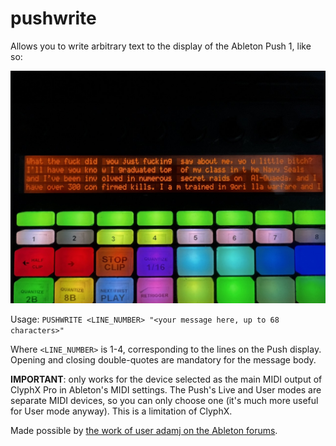# pushwrite

Allows you to write arbitrary text to the display of the Ableton Push 1, like so:

![alt text](https://github.com/odisfm/clyph-x-actions/blob/main/push_write/example.jpeg?raw=true)

Usage: `PUSHWRITE <LINE_NUMBER> "<your message here, up to 68 characters>"`

Where `<LINE_NUMBER>` is 1-4, corresponding to the lines on the Push display. Opening and closing double-quotes are mandatory for the message body.

**IMPORTANT**: only works for the device selected as the main MIDI output of ClyphX Pro in Ableton's MIDI settings. The Push's Live and User modes are separate MIDI devices, so you can only choose one (it's much more useful for User mode anyway). This is a limitation of ClyphX.

Made possible by [the work of user adamj on the Ableton forums](https://forum.ableton.com/viewtopic.php?t=193744).